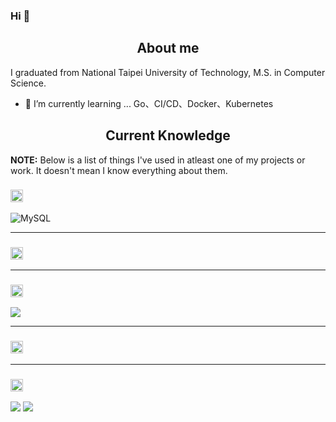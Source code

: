 ### Hi 👋

<h2 align="center">About me</h2>
I graduated from National Taipei University of Technology, M.S. in Computer Science.

- 🌱 I’m currently learning ... Go、CI/CD、Docker、Kubernetes

<h2 align="center">Current Knowledge</h2>

**NOTE:** Below is a list of things I've used in atleast one of my projects or work. It doesn't mean I know everything about them.

<h3><img height="20px" src="https://img.shields.io/badge/Database-979a9b"/></h3>
<span><img src="https://img.shields.io/badge/mysql-%2300f.svg?style=flat-square&logo=mysql&logoColor=white" alt="MySQL"/></span>
<hr>
<h3><img height="20px" src="https://img.shields.io/badge/Framework-695b55"/></h3>
<hr>
<h3><img height="20px" src="https://img.shields.io/badge/Language-467870"/></h3>
<span><img src="https://img.shields.io/badge/go-%2300ADD8.svg?style=flat-square&logo=go&logoColor=fff"/></span>
<hr>
<h3><img height="20px" src="https://img.shields.io/badge/Networking-505558"/></h3>
<hr>
<h3><img height="20px" src="https://img.shields.io/badge/Tool-6c598f"/></h3>
<span><img src="https://img.shields.io/badge/-Vim-019733?style=flat-square&logo=vim&logoColor=fff"/></span>
<span><img src="https://img.shields.io/badge/-VSCode-007acc?style=flat-square&logo=Visual-Studio-Code&logoColor=fff"/></span>
  


<!--
**EKOISMYLOVE/EKOISMYLOVE** is a ✨ _special_ ✨ repository because its `README.md` (this file) appears on your GitHub profile.

Here are some ideas to get you started:

- 🔭 I’m currently working on ...
- 🌱 I’m currently learning ...
- 👯 I’m looking to collaborate on ...
- 🤔 I’m looking for help with ...
- 💬 Ask me about ...
- 📫 How to reach me: ...
- 😄 Pronouns: ...
- ⚡ Fun fact: ...
-->
